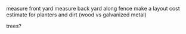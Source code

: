 

measure front yard
measure back yard along fence
make a layout 
cost estimate for planters and dirt (wood vs galvanized metal)

trees? 

